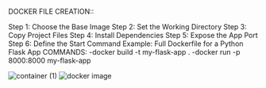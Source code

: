 DOCKER FILE CREATION::

Step 1: Choose the Base Image
Step 2: Set the Working Directory
Step 3: Copy Project Files
Step 4: Install Dependencies
Step 5: Expose the App Port
Step 6: Define the Start Command
Example: Full Dockerfile for a Python Flask App
COMMANDS:
-docker build -t my-flask-app .
-docker run -p 8000:8000 my-flask-app


![container (1)](https://github.com/user-attachments/assets/ea4bd5b2-597d-4c3c-9072-d10af3244aca)
![docker image](https://github.com/user-attachments/assets/b0cd3c92-39ee-419d-a19f-11df58771328)
